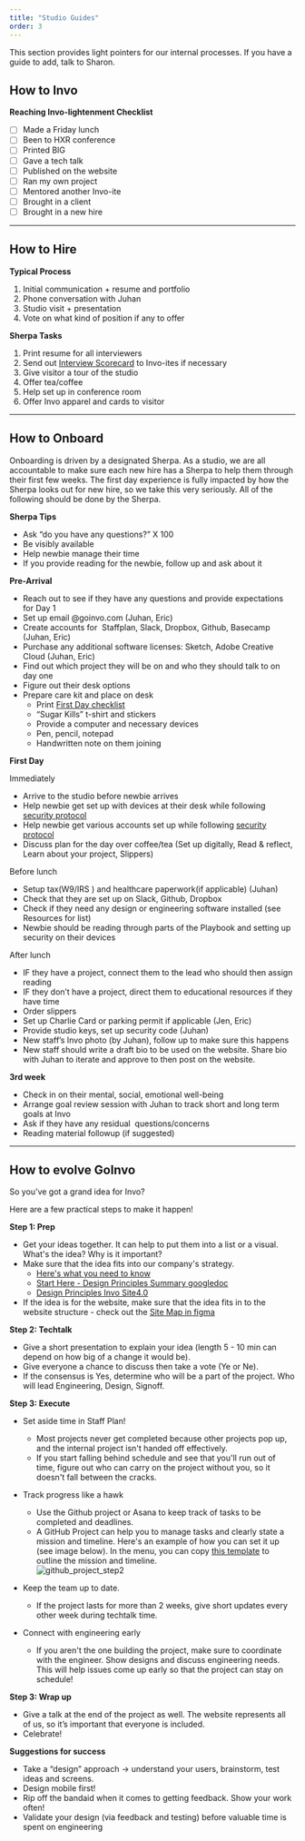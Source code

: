 ```yaml
---
title: "Studio Guides"
order: 3
---
```


This section provides light pointers for our internal processes. If you have a guide to add, talk to Sharon.  


## How to Invo

**Reaching Invo-lightenment Checklist**

- [ ] Made a Friday lunch
- [ ] Been to HXR conference
- [ ] Printed BIG
- [ ] Gave a tech talk
- [ ] Published on the website
- [ ] Ran my own project
- [ ] Mentored another Invo-ite
- [ ] Brought in a client
- [ ] Brought in a new hire

* * *

## How to Hire

**Typical Process**

1. Initial communication + resume and portfolio  
2. Phone conversation with Juhan
3. Studio visit + presentation  
4. Vote on what kind of position if any to offer


**Sherpa Tasks**

1. Print resume for all interviewers
2. Send out [Interview Scorecard](https://docs.google.com/forms/d/1iA4yVcNn9qjzWoAqiNdEzm-y0qX2o9PY2hgFvhbVH2Y/edit) to Invo-ites if necessary
3. Give visitor a tour of the studio
4. Offer tea/coffee
5. Help set up in conference room
6. Offer Invo apparel and cards to visitor

* * *

## How to Onboard

Onboarding is driven by a designated Sherpa. As a studio, we are all accountable to make sure each new hire has a Sherpa to help them through their first few weeks. The first day experience is fully impacted by how the Sherpa looks out for new hire, so we take this very seriously. All of the following should be done by the Sherpa.



**Sherpa Tips**

- Ask “do you have any questions?” X 100  
- Be visibly available  
- Help newbie manage their time
- If you provide reading for the newbie, follow up and ask about it


**Pre-Arrival**

- Reach out to see if they have any questions and provide expectations for Day 1
- Set up email @goinvo.com (Juhan, Eric)
- Create accounts for  Staffplan, Slack, Dropbox, Github, Basecamp (Juhan, Eric)
- Purchase any additional software licenses: Sketch, Adobe Creative Cloud (Juhan, Eric)
- Find out which project they will be on and who they should talk to on day one  
- Figure out their desk options
- Prepare care kit and place on desk
    - Print [First Day checklist](https://docs.google.com/a/wecreategoodness.com/document/d/1SQnsgDSyZPfz6K_YjD3DaWAbZMLWytilcMMGQIWdifk/edit?usp=sharing)
    - “Sugar Kills” t-shirt and stickers
    - Provide a computer and necessary devices
    - Pen, pencil, notepad
    - Handwritten note on them joining



**First Day**

Immediately

- Arrive to the studio before newbie arrives  
- Help newbie get set up with devices at their desk while following [security protocol](https://drive.google.com/open?id=1IEf83pNQJ3NT2Na0QavgKBOA6Sl1aTn4)
- Help newbie get various accounts set up while following [security protocol](https://drive.google.com/open?id=1IEf83pNQJ3NT2Na0QavgKBOA6Sl1aTn4)
- Discuss plan for the day over coffee/tea (Set up digitally, Read & reflect, Learn about your project, Slippers)

Before lunch  

- Setup tax(W9/IRS ) and healthcare paperwork(if applicable) (Juhan)
- Check that they are set up on Slack, Github, Dropbox
- Check if they need any design or engineering software installed (see Resources for list)
- Newbie should be reading through parts of the Playbook and setting up security on their devices 

After lunch

- IF they have a project, connect them to the lead who should then assign reading
- IF they don’t have a project, direct them to educational resources if they have time
- Order slippers
- Set up Charlie Card or parking permit if applicable (Jen, Eric)
- Provide studio keys, set up security code (Juhan)
- New staff’s Invo photo (by Juhan), follow up to make sure this happens
- New staff should write a draft bio to be used on the website. Share bio with Juhan to iterate and approve to then post on the website.

**3rd week**

- Check in on their mental, social, emotional well-being
- Arrange goal review session with Juhan to track short and long term goals at Invo
- Ask if they have any residual  questions/concerns
- Reading material followup (if suggested)

* * *

## How to evolve GoInvo

So you’ve got a grand idea for Invo?


Here are a few practical steps to make it happen!



**Step 1: Prep**
- Get your ideas together. It can help to put them into a list or a visual. What's the idea? Why is it important?
- Make sure that the idea fits into our company's strategy. 
    - [Here's what you need to know](https://www.dropbox.com/s/hm4rh2v2p8kmoo3/website4.0_need_to_know.png?dl=0)
    - [Start Here - Design Principles Summary googledoc](https://docs.google.com/document/d/1kmhX_8Y4lNAtXBKhf0OErB5mP74wyqdZ0Yj81E9iT6k/edit?usp=sharing)
   - [Design Principles Invo Site4.0](https://docs.google.com/a/wecreategoodness.com/document/d/18NHIlAlyYU54HeGCCdGCPAfDWHDV_LeE9I4naqyjFeA/edit?usp=sharing) 
- If the idea is for the website, make sure that the idea fits in to the website structure - check out the [Site Map in figma](https://www.figma.com/file/QRHUstvGTEQHB0wKaAzWgvIp/Site-Map)

**Step 2: Techtalk**
- Give a short presentation to explain your idea (length 5 - 10 min can depend on how big of a change it would be).
- Give everyone a chance to discuss then take a vote (Ye or Ne).
- If the consensus is Yes, determine who will be a part of the project. Who will lead Engineering, Design, Signoff.  


**Step 3: Execute**
- Set aside time in Staff Plan! 
    - Most projects never get completed because other projects pop up, and the internal project isn't handed off effectively. 
    - If you start falling behind schedule and see that you'll run out of time, figure out who can carry on the project without you, so it doesn't fall between the cracks. 

- Track progress like a hawk
    - Use the Github project or Asana to keep track of tasks to be completed and deadlines.  
    - A GitHub Project can help you to manage tasks and clearly state a mission and timeline. Here's an example of how you can set it up (see image below). In the menu, you can copy [this template](https://docs.google.com/a/wecreategoodness.com/document/d/1qmDXJV_pXpLQkgXlMtDXXw2HUvmvqilbp-RMzBNZLD4/edit?usp=sharing) to outline the mission and timeline.  
    ![github_project_step2](/images/github_project_step2.png) 

- Keep the team up to date.
    - If the project lasts for more than 2 weeks, give short updates every other week during techtalk time.

- Connect with engineering early
    - If you aren't the one building the project, make sure to coordinate with the engineer. Show designs and discuss engineering needs. This will help issues come up early so that the project can stay on schedule! 

**Step 3: Wrap up**
-  Give a talk at the end of the project as well. The website represents all of us, so it’s important that everyone is included.  
- Celebrate!


**Suggestions for success**
- Take a “design” approach → understand your users, brainstorm, test ideas and screens.  
- Design mobile first!  
- Rip off the bandaid when it comes to getting feedback. Show your work often!  
- Validate your design (via feedback and testing) before valuable time is spent on engineering

